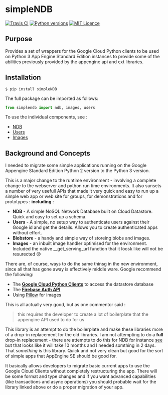 # simpleNDB

[![Travis CI](https://travis-ci.org/berlincode/ndb-orm.svg?branch=master&style=flat)](https://travis-ci.org/berlincode/ndb-orm)
[![Python versions](https://img.shields.io/pypi/pyversions/simpleNDB.svg)](https://pypi.python.org/pypi/simpleNDB)
[![MIT Licence](https://img.shields.io/pypi/l/simpleNDB.svg)](https:/github.com/runette/simpleNDB/blob/master/LICENSE.txt)

## Purpose
Provides a set of wrappers for the Google Cloud Python clients to be used on Python 3 App Engine Standard Edition instances to provide some of the abilities previously provided by the appengine api and ext libraries.

## Installation

```shell
$ pip install simpleNDB
```

The full package can be imported as follows:

```python
from simplendb import ndb, images, users
```

To use the individual components, see :

- [NDB](docs/NDB.md)
- [Users](docs/Users.md)
- [Images](docs/Images.md)

## Background and Concepts

I needed to migrate some simple applications running on the  Google Appengine Standard Edition Python 2 version to the Python 3 version.

This is a major change to the runtime environment - involving a complete change to the webserver and python run time environments. It also sunsets a number of very usefull APIs that made it very quick and easy to run up a simple web app or web site for groups, for demonstrations and for prototypes : **including** :

- **NDB** - A simple NoSQL Network Database built on Cloud Datastore. Quick and easy to set up a schema.
- **Users** - A simple, no setup way to authenticate users against their Google id and get the details. Allows you to create authenticated apps without effort.
- **Blobstore** - a handy and simple way of storeing blobs and images.
- **Images** - an inbuilt image handler optimised for the environment. Included the native __get_serving_url function that it loosk like will not be resurected :angry:

There are, of course, ways to do the same thinsg in the new environment, since all that has gone away is effectively middle ware. Google recommend the following:

- The [**Google Cloud Python Clients**](https://pypi.org/project/google-cloud-datastore/) to access the datastore database
- The [**Firebase Auth API**](https://firebase.google.com/products/auth/)
- Using [Pillow](https://python-pillow.org/) for images

This is all actually very good, but as one commentor said :

> this requires the developer to create a lot of boilerplate that the appengine API used to do for us

This library is an attempt to do the boilerplate and make these libraries more of a drop-in replacement for the old libraries. I am not attempting to do a **full** drop-in replacement - there are attempts to do this for NDB for instance [see](https://github.com/googleapis/google-cloud-python/tree/master/ndb) but that looks like it will take 10 months and I needed somthing in 2 days. That *something* is this library. Quick and not very clean but good for the sort of simple apps that AppEngine SE should be good for. 

It basically allows developers to migrate basic current apps to use the Google Cloud Clients without completely restructuring the app. There will be some format and type changes and if you want advanced capabilities (like transactions and async operations) you should probable wait for the library linked above or do a proper migration of your app.
